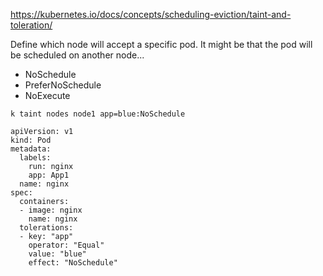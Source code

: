 https://kubernetes.io/docs/concepts/scheduling-eviction/taint-and-toleration/

Define which node will accept a specific pod.
It might be that the pod will be scheduled on another node...

- NoSchedule
- PreferNoSchedule
- NoExecute

```
k taint nodes node1 app=blue:NoSchedule
```

```
apiVersion: v1
kind: Pod
metadata:
  labels:
    run: nginx
    app: App1
  name: nginx
spec:
  containers:
  - image: nginx
    name: nginx
  tolerations:
  - key: "app"
    operator: "Equal"
    value: "blue"
    effect: "NoSchedule"
```